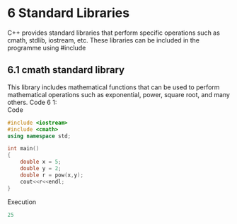 # 6	Standard Libraries
C++ provides standard libraries that perform specific operations such as cmath, stdlib, iostream, etc.
These libraries can be included in the programme using #include 
## 6.1	cmath standard library
This library includes mathematical functions that can be used to perform mathematical operations such as exponential, power, square root, and many others.
Code ‎6 1:  
Code
```C++
#include <iostream> 
#include <cmath> 
using namespace std;

int main() 
{
    double x = 5;
    double y = 2;
    double r = pow(x,y);
    cout<<r<<endl; 
}
```
Execution
```C++
25
```
